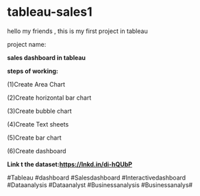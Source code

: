 # tableau-sales1
hello my friends , this is my first project in tableau

project name:

**sales dashboard in tableau**



**steps of working:**

 (1)Create Area Chart

 (2)Create horizontal bar chart

 (3)Create bubble chart

 (4)Create Text sheets

 (5)Create bar chart

 (6)Create dashboard



**Link t the dataset:https://lnkd.in/di-hQUbP**



#Tableau #dashboard #Salesdashboard #Interactivedashboard #Dataanalysis #Dataanalyst #Businessanalysis #Businessanalys#
